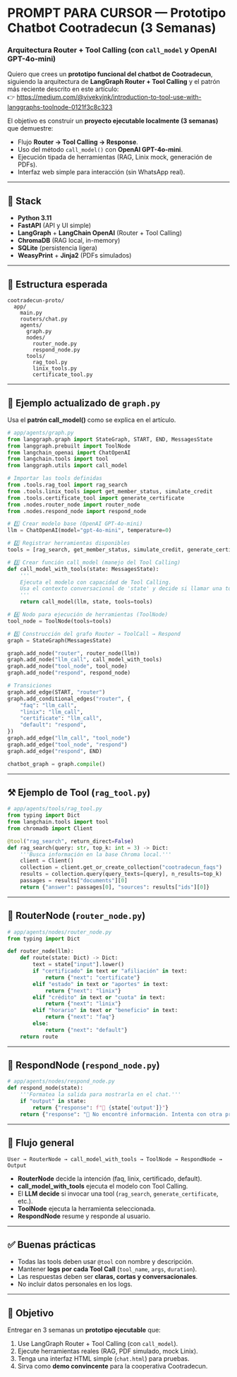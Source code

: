 # PROMPT PARA CURSOR — Prototipo Chatbot Cootradecun (3 Semanas)
### Arquitectura **Router** + **Tool Calling** (con `call_model` y OpenAI GPT-4o-mini)

Quiero que crees un **prototipo funcional del chatbot de Cootradecun**,  
siguiendo la arquitectura de **LangGraph Router + Tool Calling** y el patrón más reciente descrito en este artículo:  
👉 https://medium.com/@vivekvjnk/introduction-to-tool-use-with-langgraphs-toolnode-0121f3c8c323  

El objetivo es construir un **proyecto ejecutable localmente (3 semanas)** que demuestre:
- Flujo **Router → Tool Calling → Response**.  
- Uso del método `call_model()` con **OpenAI GPT-4o-mini**.  
- Ejecución tipada de herramientas (RAG, Linix mock, generación de PDFs).  
- Interfaz web simple para interacción (sin WhatsApp real).  

---

## 🧱 Stack
- **Python 3.11**  
- **FastAPI** (API y UI simple)  
- **LangGraph** + **LangChain OpenAI** (Router + Tool Calling)  
- **ChromaDB** (RAG local, in-memory)  
- **SQLite** (persistencia ligera)  
- **WeasyPrint** + **Jinja2** (PDFs simulados)  

---

## 📁 Estructura esperada
```
cootradecun-proto/
  app/
    main.py
    routers/chat.py
    agents/
      graph.py
      nodes/
        router_node.py
        respond_node.py
      tools/
        rag_tool.py
        linix_tools.py
        certificate_tool.py
```

---

## 🧠 Ejemplo actualizado de `graph.py`
Usa el **patrón call_model()** como se explica en el artículo.

```python
# app/agents/graph.py
from langgraph.graph import StateGraph, START, END, MessagesState
from langgraph.prebuilt import ToolNode
from langchain_openai import ChatOpenAI
from langchain.tools import tool
from langgraph.utils import call_model

# Importar las tools definidas
from .tools.rag_tool import rag_search
from .tools.linix_tools import get_member_status, simulate_credit
from .tools.certificate_tool import generate_certificate
from .nodes.router_node import router_node
from .nodes.respond_node import respond_node

# 1️⃣ Crear modelo base (OpenAI GPT-4o-mini)
llm = ChatOpenAI(model="gpt-4o-mini", temperature=0)

# 2️⃣ Registrar herramientas disponibles
tools = [rag_search, get_member_status, simulate_credit, generate_certificate]

# 3️⃣ Crear función call_model (manejo del Tool Calling)
def call_model_with_tools(state: MessagesState):
    '''
    Ejecuta el modelo con capacidad de Tool Calling.
    Usa el contexto conversacional de 'state' y decide si llamar una tool.
    '''
    return call_model(llm, state, tools=tools)

# 4️⃣ Nodo para ejecución de herramientas (ToolNode)
tool_node = ToolNode(tools=tools)

# 5️⃣ Construcción del grafo Router → ToolCall → Respond
graph = StateGraph(MessagesState)

graph.add_node("router", router_node(llm))
graph.add_node("llm_call", call_model_with_tools)
graph.add_node("tool_node", tool_node)
graph.add_node("respond", respond_node)

# Transiciones
graph.add_edge(START, "router")
graph.add_conditional_edges("router", {
    "faq": "llm_call",
    "linix": "llm_call",
    "certificate": "llm_call",
    "default": "respond",
})
graph.add_edge("llm_call", "tool_node")
graph.add_edge("tool_node", "respond")
graph.add_edge("respond", END)

chatbot_graph = graph.compile()
```

---

## ⚒️ Ejemplo de Tool (`rag_tool.py`)

```python
# app/agents/tools/rag_tool.py
from typing import Dict
from langchain.tools import tool
from chromadb import Client

@tool("rag_search", return_direct=False)
def rag_search(query: str, top_k: int = 3) -> Dict:
    '''Busca información en la base Chroma local.'''
    client = Client()
    collection = client.get_or_create_collection("cootradecun_faqs")
    results = collection.query(query_texts=[query], n_results=top_k)
    passages = results["documents"][0]
    return {"answer": passages[0], "sources": results["ids"][0]}
```

---

## 🔀 RouterNode (`router_node.py`)
```python
# app/agents/nodes/router_node.py
from typing import Dict

def router_node(llm):
    def route(state: Dict) -> Dict:
        text = state["input"].lower()
        if "certificado" in text or "afiliación" in text:
            return {"next": "certificate"}
        elif "estado" in text or "aportes" in text:
            return {"next": "linix"}
        elif "crédito" in text or "cuota" in text:
            return {"next": "linix"}
        elif "horario" in text or "beneficio" in text:
            return {"next": "faq"}
        else:
            return {"next": "default"}
    return route
```

---

## 💬 RespondNode (`respond_node.py`)
```python
# app/agents/nodes/respond_node.py
def respond_node(state):
    '''Formatea la salida para mostrarla en el chat.'''
    if "output" in state:
        return {"response": f"🤖 {state['output']}"}
    return {"response": "🤖 No encontré información. Intenta con otra pregunta."}
```

---

## 🧩 Flujo general
```
User → RouterNode → call_model_with_tools → ToolNode → RespondNode → Output
```

- **RouterNode** decide la intención (faq, linix, certificado, default).  
- **call_model_with_tools** ejecuta el modelo con Tool Calling.  
- El **LLM decide** si invocar una tool (`rag_search`, `generate_certificate`, etc.).  
- **ToolNode** ejecuta la herramienta seleccionada.  
- **RespondNode** resume y responde al usuario.  

---

## ✅ Buenas prácticas
- Todas las tools deben usar `@tool` con nombre y descripción.  
- Mantener **logs por cada Tool Call** (`tool_name`, `args`, `duration`).  
- Las respuestas deben ser **claras, cortas y conversacionales**.  
- No incluir datos personales en los logs.  

---

## 🚀 Objetivo
Entregar en 3 semanas un **prototipo ejecutable** que:
1. Use LangGraph Router + Tool Calling (con `call_model`).  
2. Ejecute herramientas reales (RAG, PDF simulado, mock Linix).  
3. Tenga una interfaz HTML simple (`chat.html`) para pruebas.  
4. Sirva como **demo convincente** para la cooperativa Cootradecun.
